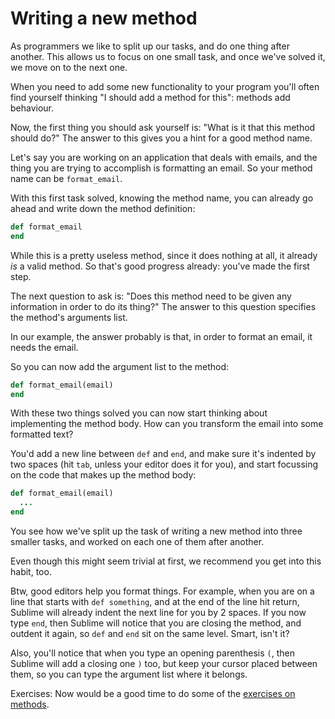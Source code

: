 # Writing a new method

As programmers we like to split up our tasks, and do one thing after another.
This allows us to focus on one small task, and once we've solved it, we move on
to the next one.

When you need to add some new functionality to your program you'll often
find yourself thinking "I should add a method for this": methods add behaviour.

Now, the first thing you should ask yourself is: "What is it that this method
should do?" The answer to this gives you a hint for a good method name.

Let's say you are working on an application that deals with emails, and the
thing you are trying to accomplish is formatting an email. So your method name
can be `format_email`.

With this first task solved, knowing the method name, you can already go ahead
and write down the method definition:

```ruby
def format_email
end
```

While this is a pretty useless method, since it does nothing at all, it already
*is* a valid method. So that's good progress already: you've made the first
step.

The next question to ask is: "Does this method need to be given any information
in order to do its thing?" The answer to this question specifies the method's
arguments list.

In our example, the answer probably is that, in order to format an email, it
needs the email.

So you can now add the argument list to the method:

```ruby
def format_email(email)
end
```

With these two things solved you can now start thinking about implementing
the method body. How can you transform the email into some formatted text?

You'd add a new line between `def` and `end`, and make sure it's indented by
two spaces (hit `tab`, unless your editor does it for you), and start focussing
on the code that makes up the method body:

```ruby
def format_email(email)
  ...
end
```

You see how we've split up the task of writing a new method into three smaller
tasks, and worked on each one of them after another.

Even though this might seem trivial at first, we recommend you get into this
habit, too.

Btw, good editors help you format things. For example, when you are on a
line that starts with `def something`, and at the end of the line hit return,
Sublime will already indent the next line for you by 2 spaces. If you now type
`end`, then Sublime will notice that you are closing the method, and outdent
it again, so `def` and `end` sit on the same level. Smart, isn't it?

Also, you'll notice that when you type an opening parenthesis `(`, then Sublime
will add a closing one `)` too, but keep your cursor placed between them, so
you can type the argument list where it belongs.


Exercises: Now would be a good time to do some of the [exercises on
methods](/17-exercises/05-methods_1.html).
